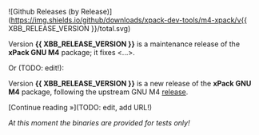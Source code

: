 ![Github Releases (by Release)](https://img.shields.io/github/downloads/xpack-dev-tools/m4-xpack/v{{ XBB_RELEASE_VERSION }}/total.svg)

Version **{{ XBB_RELEASE_VERSION }}** is a maintenance release of the **xPack GNU M4** package; it fixes <...>.

Or (TODO: edit!):

Version **{{ XBB_RELEASE_VERSION }}** is a new release of the **xPack GNU M4** package, following the upstream GNU M4 [release](https://ftp.gnu.org/gnu/m4/).

[Continue reading »](TODO: edit, add URL!)

_At this moment the binaries are provided for tests only!_
